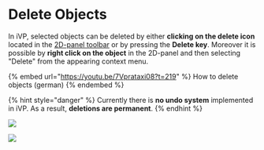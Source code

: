 # Delete Objects

In iVP, selected objects can be deleted by either **clicking on the delete icon** located in the [2D-panel toolbar](../user-interface/the-2d-panel.md#the-toolbar-of-the-2d-panel) or by pressing the **Delete key**. Moreover it is possible by **right click on the object** in the 2D-panel and then selecting "Delete" from the appearing context menu.

{% embed url="https://youtu.be/7Vprataxi08?t=219" %}
How to delete objects (german)
{% endembed %}

{% hint style="danger" %}
Currently there is **no undo system** implemented in iVP. As a result, **deletions are permanent**.
{% endhint %}

![](../../../.gitbook/assets/iVP\_guide\_delete\_objects\_2D\_panel\_buttons.jpg)

![](../../../.gitbook/assets/iVP\_guide\_delete\_objects\_right\_click.jpg)
